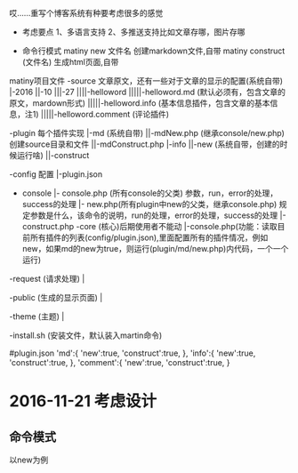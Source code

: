 哎……重写个博客系统有种要考虑很多的感觉

- 考虑要点
1、多语言支持
2、多推送支持比如文章存哪，图片存哪

- 命令行模式
matiny new 文件名  创建markdown文件,自带
matiny construct (文件名) 生成html页面,自带

matiny项目文件
-source 文章原文，还有一些对于文章的显示的配置(系统自带)
|-2016
||-10
|||-27
||||-helloword
|||||-helloword.md (默认必须有，包含文章的原文，mardown形式)
|||||-helloword.info (基本信息插件，包含文章的基本信息，注1)
|||||-helloword.comment (评论插件)

-plugin 每个插件实现
|-md (系统自带)
||-mdNew.php (继承console/new.php) 创建source目录和文件
||-mdConstruct.php
|-info
||-new (系统自带，创建的时候运行啥)
||-construct

-config 配置
|-plugin.json

- console
|- console.php (所有console的父类) 参数，run，error的处理，success的处理
|- new.php(所有plugin中new的父类，继承console.php) 规定参数是什么，该命令的说明，run的处理，error的处理，success的处理
|- construct.php
-core (核心)后期使用者不能动
|-console.php(功能：读取目前所有插件的列表(config/plugin.json),里面配置所有的插件情况，例如new，如果md的new为true，则运行(plugin/md/new.php)内代码，一个一个运行)

-request (请求处理)
|

-public (生成的显示页面)
|

-theme (主题)
|

-install.sh (安装文件，默认装入martin命令)

#plugin.json
'md':{
    'new':true,
    'construct':true,
},
'info':{
    'new':true,
    'construct':true,
},
'comment':{
    'new':true,
    'construct':true,
}


# 2016-11-21 考虑设计

## 命令模式
以new为例
